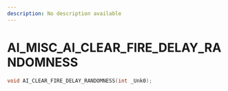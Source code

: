 ```yaml
---
description: No description available 
---
```


# AI_MISC\_AI_CLEAR_FIRE_DELAY_RANDOMNESS

```cpp
void AI_CLEAR_FIRE_DELAY_RANDOMNESS(int _Unk0);
```